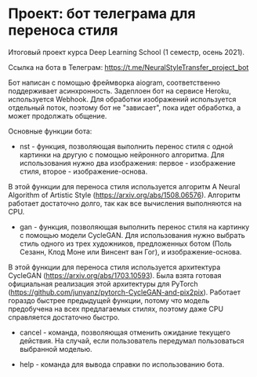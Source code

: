 # Проект: бот телеграма для переноса стиля


Итоговый проект курса Deep Learning School (1 семестр, осень 2021).

Ссылка на бота в Телеграм: https://t.me/NeuralStyleTransfer_project_bot

Бот написан с помощью фреймворка aiogram, соответственно поддерживает асинхронность. Задеплоен бот на сервисе Heroku, используется Webhook. 
Для обработки изображений используется отдельный поток, поэтому бот не "зависает", пока идет обработка, а может продолжать общение. 


Основные функции бота:

* nst - функция, позволяющая выполнить перенос стиля с одной картинки на другую с помощью нейронного 
алгоритма. Для использования нужно два изображения:  первое - изображение стиля, второе - изображение-основа.

В этой функции для переноса стиля используется алгоритм A Neural Algorithm of Artistic Style (https://arxiv.org/abs/1508.06576). 
Алгоритм работает достаточно долго, так как все вычисления выполняются на CPU.

* gan - функция, позволяющая выполнить перенос стиля на картинку с помощью модели CycleGAN. Для использования нужно 
выбрать стиль одного из трех художников, предложенных ботом (Поль Сезанн, Клод Моне или Винсент ван Гог), 
и изображение-основа.

В этой функции для переноса стиля используется архитектура CycleGAN (https://arxiv.org/abs/1703.10593). Была взята готовая официальная реализация этой
архитектуры для PyTorch (https://github.com/junyanz/pytorch-CycleGAN-and-pix2pix).
Работает гораздо быстрее предыдущей функции, потому что модель предобучена на всех предлагаемых стилях, поэтому даже CPU справляется достаточно быстро.
  
* cancel - команда, позволяющая отменить ожидание текущего действия. На случай, если пользователь передумал 
пользоваться выбранной моделью.
  
* help - команда для вывода справки по использованию бота.
